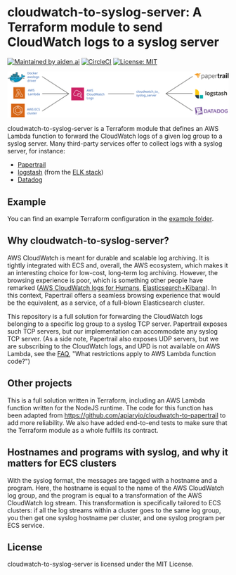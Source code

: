 # cloudwatch-to-syslog-server: A Terraform module to send CloudWatch logs to a syslog server

[![Maintained by aiden.ai](https://img.shields.io/badge/maintained%20by-aiden.ai-blue.svg)](https://aiden.ai) [![CircleCI](https://circleci.com/gh/aiden/terraform-aws-cloudwatch-to-syslog-server/tree/master.svg?style=svg)](https://circleci.com/gh/aiden/terraform-aws-cloudwatch-to-syslog-server/tree/master) [![License: MIT](https://img.shields.io/badge/License-MIT-yellow.svg)](https://opensource.org/licenses/MIT)

[![cloudwatch-to-syslog-server](./docs/cloudwatch-to-syslog-server.svg)](./docs/cloudwatch-to-syslog-server.svg)

cloudwatch-to-syslog-server is a Terraform module that defines an AWS Lambda function
to forward the CloudWatch logs of a given log group to a syslog server. Many third-party services offer to collect logs with a syslog server, for instance:

- [Papertrail](https://papertrailapp.com/)
- [logstash](https://www.elastic.co/guide/en/logstash/current/plugins-inputs-syslog.html)
  (from the [ELK stack](https://www.elastic.co/elk-stack))
- [Datadog](https://docs.datadoghq.com/logs/?tab=ussite#log-collection)

## Example

You can find an example Terraform configuration in the [example folder](./examples/simple).

## Why cloudwatch-to-syslog-server?

AWS CloudWatch is meant for durable and scalable log archiving. It is tightly
integrated with ECS and, overall, the AWS ecosystem, which makes it an interesting
choice for low-cost, long-term log archiving. However, the browsing experience
is poor, which is something other people have remarked ([AWS CloudWatch logs for Humans][],
[Elasticsearch+Kibana][]). In this context, Papertrail offers a seamless browsing
experience that would be the equivalent, as a service, of a full-blown Elasticsearch
cluster.

[aws cloudwatch logs for humans]: https://github.com/jorgebastida/awslogs
[elasticsearch+kibana]: https://aws.amazon.com/blogs/aws/cloudwatch-logs-subscription-consumer-elasticsearch-kibana-dashboards/

This repository is a full solution for forwarding the CloudWatch logs belonging
to a specific log group to a syslog TCP server. Papertrail exposes such TCP servers, but
our implementation can accommodate any syslog TCP server. (As a side note, Papertrail
also exposes UDP servers, but we are subscribing to the CloudWatch logs, and UPD is not
available on AWS Lambda, see the [FAQ](https://aws.amazon.com/lambda/faqs/),
"What restrictions apply to AWS Lambda function code?")

## Other projects

This is a full solution written in Terraform, including an AWS Lambda function
written for the NodeJS runtime. The code for this function has been adapted
from https://github.com/apiaryio/cloudwatch-to-papertrail to add more reliability.
We also have added end-to-end tests to make sure that the Terraform module as a whole
fulfills its contract.

## Hostnames and programs with syslog, and why it matters for ECS clusters

With the syslog format, the messages are tagged with a hostname and a program. Here,
the hostname is equal to the name of the AWS CloudWatch log group, and the program
is equal to a transformation of the AWS CloudWatch log stream. This transformation
is specifically tailored to ECS clusters: if all the log streams within a cluster
goes to the same log group, you then get one syslog hostname per cluster,
and one syslog program per ECS service.

## License

cloudwatch-to-syslog-server is licensed under the MIT License.
